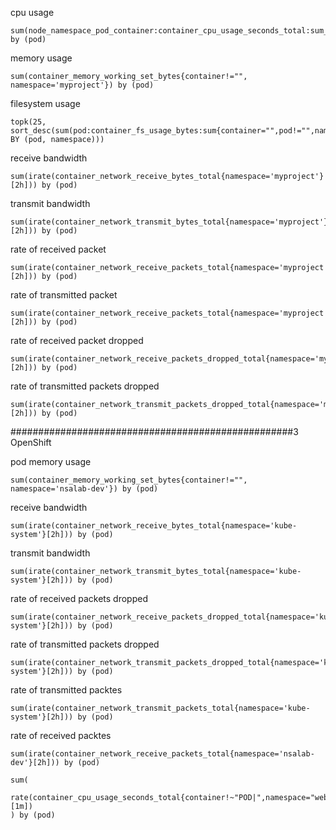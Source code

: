 cpu usage
```
sum(node_namespace_pod_container:container_cpu_usage_seconds_total:sum_irate{namespace='myproject'}) by (pod)
```
memory usage
```
sum(container_memory_working_set_bytes{container!="", namespace='myproject'}) by (pod)
```
filesystem usage
```
topk(25, sort_desc(sum(pod:container_fs_usage_bytes:sum{container="",pod!="",namespace='myproject'}) BY (pod, namespace)))
```
receive bandwidth
```
sum(irate(container_network_receive_bytes_total{namespace='myproject'}[2h])) by (pod)
```
transmit bandwidth
```
sum(irate(container_network_transmit_bytes_total{namespace='myproject'}[2h])) by (pod)
```
rate of received packet
```
sum(irate(container_network_receive_packets_total{namespace='myproject'}[2h])) by (pod)
```
rate of transmitted packet
```
sum(irate(container_network_receive_packets_total{namespace='myproject'}[2h])) by (pod)
```
rate of received packet dropped
```
sum(irate(container_network_receive_packets_dropped_total{namespace='myproject'}[2h])) by (pod)
```
rate of transmitted packets dropped
```
sum(irate(container_network_transmit_packets_dropped_total{namespace='myproject'}[2h])) by (pod)
```

###################################################3
OpenShift

pod memory usage
```
sum(container_memory_working_set_bytes{container!="", namespace='nsalab-dev'}) by (pod)
```
receive bandwidth
```
sum(irate(container_network_receive_bytes_total{namespace='kube-system'}[2h])) by (pod)
```
transmit bandwidth
```
sum(irate(container_network_transmit_bytes_total{namespace='kube-system'}[2h])) by (pod)
```
rate of received packets dropped
```
sum(irate(container_network_receive_packets_dropped_total{namespace='kube-system'}[2h])) by (pod)
```
rate of transmitted packets dropped
```
sum(irate(container_network_transmit_packets_dropped_total{namespace='kube-system'}[2h])) by (pod)
```
rate of transmitted packtes
```
sum(irate(container_network_transmit_packets_total{namespace='kube-system'}[2h])) by (pod)
```
rate of received packtes
```
sum(irate(container_network_receive_packets_total{namespace='nsalab-dev'}[2h])) by (pod)
```

```
sum(
  rate(container_cpu_usage_seconds_total{container!~"POD|",namespace="web"}[1m])
) by (pod)
```
